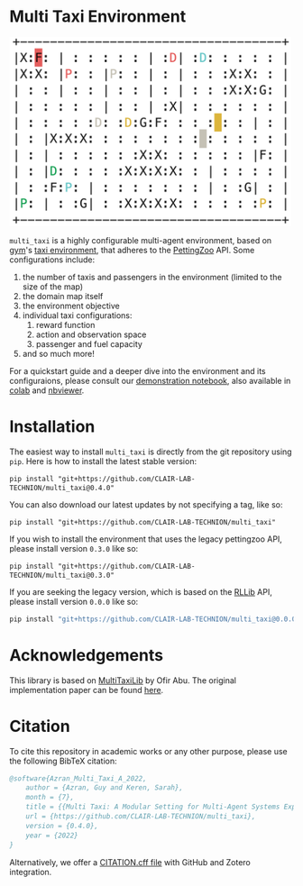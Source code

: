 # Multi Taxi Environment

<p>
    <img src="images/taxi_env.png" width="500" alt="taxi env example map"/>
</p>

`multi_taxi` is a highly configurable multi-agent environment, based on [gym](https://www.gymlibrary.ml/)'s
[taxi environment](https://www.gymlibrary.ml/environments/toy_text/taxi/), that adheres to the
[PettingZoo](https://www.pettingzoo.ml/) API. Some configurations include:
1. the number of taxis and passengers in the environment (limited to the size of the map)
2. the domain map itself
3. the environment objective
4. individual taxi configurations:
   1. reward function
   2. action and observation space
   3. passenger and fuel capacity
5. and so much more!

For a quickstart guide and a deeper dive into the environment and its configuraions, please consult our
[demonstration notebook](https://github.com/CLAIR-LAB-TECHNION/multi_taxi/blob/main/notebooks/MultiTaxiEnvDemo.ipynb), also
available in
[colab](https://colab.research.google.com/github/sarah-keren/multi_taxi/blob/main/notebooks/MultiTaxiEnvDemo.ipynb) and
[nbviewer](https://nbviewer.org/github/sarah-keren/multi_taxi/blob/main/notebooks/MultiTaxiEnvDemo.ipynb).
 
# Installation
The easiest way to install `multi_taxi` is directly from the git repository using `pip`. Here is how to install the
latest stable version:
```shell
pip install "git+https://github.com/CLAIR-LAB-TECHNION/multi_taxi@0.4.0"
```

You can also download our latest updates by not specifying a tag, like so:
```shell
pip install "git+https://github.com/CLAIR-LAB-TECHNION/multi_taxi"
```

If you wish to install the environment that uses the legacy pettingzoo API, please install version `0.3.0` like so:
```shell
pip install "git+https://github.com/CLAIR-LAB-TECHNION/multi_taxi@0.3.0"
```

If you are seeking the legacy version, which is based on the [RLLib](https://docs.ray.io/en/latest/rllib/index.html)
API, please install version `0.0.0` like so:
```bash
pip install "git+https://github.com/CLAIR-LAB-TECHNION/multi_taxi@0.0.0"
```

# Acknowledgements
This library is based on [MultiTaxiLib](https://github.com/ofirAbu/MultiTaxiLib) by Ofir Abu. The original
implementation paper can be found [here](https://github.com/ofirAbu/MultiTaxiLib/blob/master/MultiTaxiLabProject.pdf). 

# Citation
To cite this repository in academic works or any other purpose, please use the following BibTeX citation:
```BibTeX
@software{Azran_Multi_Taxi_A_2022,
    author = {Azran, Guy and Keren, Sarah},
    month = {7},
    title = {{Multi Taxi: A Modular Setting for Multi-Agent Systems Experiments}},
    url = {https://github.com/CLAIR-LAB-TECHNION/multi_taxi},
    version = {0.4.0},
    year = {2022}
}
```
Alternatively, we offer a [CITATION.cff file](https://citation-file-format.github.io/) with GitHub and Zotero
integration.
